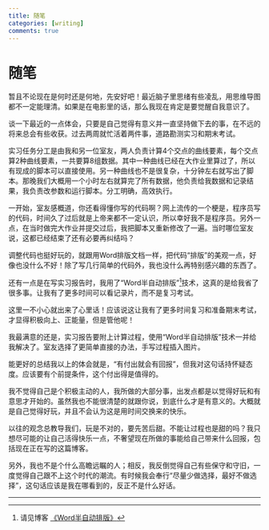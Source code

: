 ```yaml
---
title: 随笔
categories: [writing]
comments: true
---
```


# 随笔

暂且不论现在是何时还是何地，先安好吧！最近脑子里思绪有些凌乱，用思维导图都不一定能理清。如果是在电影里的话，那么我现在肯定是要觉醒自我意识了。

谈一下最近的一点体会，只要是自己觉得有意义并一直坚持做下去的事，在不远的将来总会有些收获。过去两周就忙活着两件事，道路勘测实习和期末考试。

实习任务分工是由我和另一位室友，两人负责计算4个交点的曲线要素，每个交点算2种曲线要素，一共要算8组数据。其中一种曲线已经在大作业里算过了，所以有现成的脚本可以直接使用。另一种曲线也不是很复杂，十分钟左右就写出了脚本。那晚我们大概用一个小时左右就算完了所有数据，他负责给我数据和记录结果，我负责改参数和运行脚本。分工明确，高效执行。

一开始，室友感概道，你还看得懂你写的代码啊？网上流传的一个梗是，程序员写的代码，时间久了过后就是上帝来都不一定认识，所以幸好我不是程序员。另外一点，在当时做完大作业并提交过后，我把脚本又重新修改了一遍。当时哪位室友说，这都已经结束了还有必要再纠结吗？

调整代码也挺好玩的，就跟用Word排版文档一样，把代码“排版”的美观一点，好像也没什么不好！除了写几行简单的代码外，我也没什么再特别感兴趣的东西了。

还有一点是在写实习报告时，我用了“Word半自动排版”[^1]技术，这真的是给我省了很多事。让我有了更多时间可以看记录片，而不是复习考试。

这里一不小心就出来了心里话！应该说这让我有了更多时间复习和准备期末考试，才显得积极向上、正能量，但是管他呢！

我最满意的还是，实习报告要附上计算过程，使用“Word半自动排版”技术一并给我解决了。室友选择了更简单直接的办法，手写过程插入图片。

能更好的总结我以上的体会就是，“有付出就会有回报”，但我对这句话持怀疑态度。应该要有个前提条件，这个付出得是值得的。

我不觉得自己是个积极主动的人，我所做的大部分事，出发点都是以觉得好玩和有意思才开始的。虽然我也不能很清楚的就跟你说，到底什么才是有意义的。大概就是自己觉得好玩，并且不会认为这是用时间交换来的快乐。

以往的观念总教导我们，玩是不对的，要先苦后甜。不能让过程也是甜的吗？我只想尽可能的让自己活得快乐一点，不奢望现在所做的事能给自己带来什么回报，包括现在正在写的这篇博客。

另外，我也不是个什么高瞻远瞩的人；相反，我反倒觉得自己有些保守和守旧，一度觉得自己跟不上这个时代的潮流。有时候我会奉行“尽量少做选择，最好不做选择”，这句话应该是我在哪看到的，反正不是什么好话。

---

[^1]: 请见博客 [《Word半自动排版》](https://qiulinxin.github.io/2023-02/Word%E5%8D%8A%E8%87%AA%E5%8A%A8%E6%8E%92%E7%89%88)
